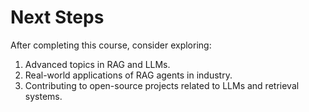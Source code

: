 # Next Steps

After completing this course, consider exploring:
1. Advanced topics in RAG and LLMs.
2. Real-world applications of RAG agents in industry.
3. Contributing to open-source projects related to LLMs and retrieval systems.

